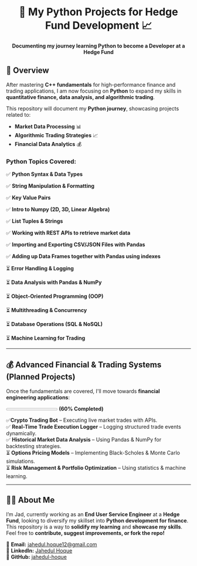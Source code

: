 <h1 align="center">🐍 My Python Projects for Hedge Fund Development 📈</h1>
<p align="center">
  <b>Documenting my journey learning Python to become a Developer at a Hedge Fund</b>
</p>  
        
## **📌 Overview**
After mastering **C++ fundamentals** for high-performance finance and trading applications, I am now focusing on **Python** to expand my skills in **quantitative finance, data analysis, and algorithmic trading**.
   
This repository will document my **Python journey**, showcasing projects related to:
- **Market Data Processing** 📊
- **Algorithmic Trading Strategies** 📈
- **Financial Data Analytics** 💰

### Python Topics Covered:  

✅ **Python Syntax & Data Types**  

✅ **String Manipulation & Formatting** 

✅ **Key Value Pairs**  

✅ **Intro to Numpy (2D, 3D, Linear Algebra)**  

✅ **List Tuples & Strings** 

✅ **Working with REST APIs to retrieve market data**  

✅ **Importing and Exporting CSV/JSON Files with Pandas**  

✅ **Adding up Data Frames together with Pandas using indexes** 

⏳ **Error Handling & Logging**  

⏳ **Data Analysis with Pandas & NumPy**  

⏳ **Object-Oriented Programming (OOP)**  

⏳ **Multithreading & Concurrency**  

⏳ **Database Operations (SQL & NoSQL)**  

⏳ **Machine Learning for Trading**  


---

## 💰 **Advanced Financial & Trading Systems (Planned Projects)**  

Once the fundamentals are covered, I'll move towards **financial engineering applications**: 

<progress value="0" max="5"></progress> **(60% Completed)**

✅**Crypto Trading Bot** – Executing live market trades with APIs.  
✅ **Real-Time Trade Execution Logger** – Logging structured trade events dynamically.  
✅ **Historical Market Data Analysis** – Using Pandas & NumPy for backtesting strategies.  
⏳ **Options Pricing Models** – Implementing Black-Scholes & Monte Carlo simulations.  
⏳ **Risk Management & Portfolio Optimization** – Using statistics & machine learning.  

---

## 👨‍💻 About Me
I’m Jad, currently working as an **End User Service Engineer** at a **Hedge Fund**, looking to diversify my skillset into **Python development for finance**. This repository is a way to **solidify my learning** and **showcase my skills**. Feel free to **contribute, suggest improvements, or fork the repo!**

📧 **Email:** [jahedul.hoque12@gmail.com](mailto:jahedul.hoque12@gmail.com)  
🔗 **LinkedIn:** [Jahedul Hoque](https://www.linkedin.com/in/jahedul-hoque/)  
🚀 **GitHub:** [jahedul-hoque](https://www.github.com/jahedul-hoque)

